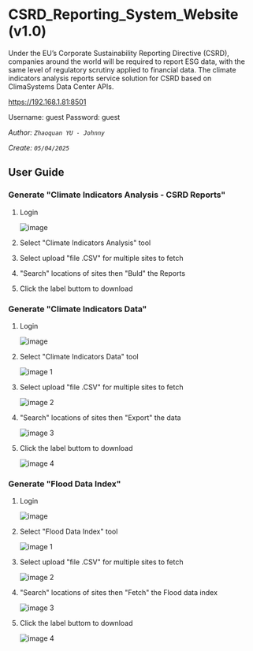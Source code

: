 # CSRD_Reporting_System_Website (v1.0)
Under the EU’s Corporate Sustainability Reporting Directive (CSRD), companies around the world will be required to report ESG data, with the same level of regulatory scrutiny applied to financial data. The climate indicators analysis reports service solution for CSRD based on ClimaSystems Data Center APIs.

https://192.168.1.81:8501

Username: guest
Password: guest

_Author: `Zhaoquan YU - Johnny`_

_Create: `05/04/2025`_

## User Guide

### Generate "Climate Indicators Analysis - CSRD Reports"

1. Login
   
   ![image](https://github.com/user-attachments/assets/bf5d62a4-4e6b-4a8f-a6ca-551833e7bf03)
   
3. Select "Climate Indicators Analysis" tool
   

4. Select upload "file .CSV" for multiple sites to fetch


5. "Search" locations of sites then "Buld" the Reports


6. Click the label buttom to download

### Generate "Climate Indicators Data"

1. Login
   
   ![image](https://github.com/user-attachments/assets/bf5d62a4-4e6b-4a8f-a6ca-551833e7bf03)
   
3. Select "Climate Indicators Data" tool
   
   ![image 1](https://github.com/user-attachments/assets/5ad2417a-35fa-428d-bcbf-d54c9c7422d0)

4. Select upload "file .CSV" for multiple sites to fetch

   ![image 2](https://github.com/user-attachments/assets/72693ec6-6c2f-4647-b5e2-4436574e1c8a)

5. "Search" locations of sites then "Export" the data

   ![image 3](https://github.com/user-attachments/assets/7c877e84-1e6b-4879-9b99-0fb80bdf8784)

6. Click the label buttom to download

   ![image 4](https://github.com/user-attachments/assets/8999a5ef-94e5-44a6-adc8-1314a951a5b9)


### Generate "Flood Data Index"

1. Login
   
   ![image](https://github.com/user-attachments/assets/bf5d62a4-4e6b-4a8f-a6ca-551833e7bf03)
   
3. Select "Flood Data Index" tool
   
   ![image 1](https://github.com/user-attachments/assets/5ad2417a-35fa-428d-bcbf-d54c9c7422d0)

4. Select upload "file .CSV" for multiple sites to fetch

   ![image 2](https://github.com/user-attachments/assets/72693ec6-6c2f-4647-b5e2-4436574e1c8a)

5. "Search" locations of sites then "Fetch" the Flood data index

   ![image 3](https://github.com/user-attachments/assets/7c877e84-1e6b-4879-9b99-0fb80bdf8784)

6. Click the label buttom to download

   ![image 4](https://github.com/user-attachments/assets/8999a5ef-94e5-44a6-adc8-1314a951a5b9)

